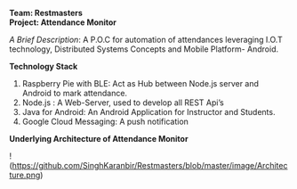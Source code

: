 **Team: Restmasters**  									
**Project: Attendance Monitor**                      


*A Brief Description*: A P.O.C for automation of attendances leveraging I.O.T technology, Distributed Systems Concepts and Mobile Platform- Android. 

**Technology Stack**

1. Raspberry Pie with BLE: Act as Hub between Node.js server and Android to mark attendance.   
2. Node.js : A Web-Server, used to develop all REST Api’s
3. Java for Android: An Android Application for Instructor and Students.
4. Google Cloud Messaging: A push notification 



**Underlying Architecture of Attendance Monitor**


!(https://github.com/SinghKaranbir/Restmasters/blob/master/image/Architecture.png)

